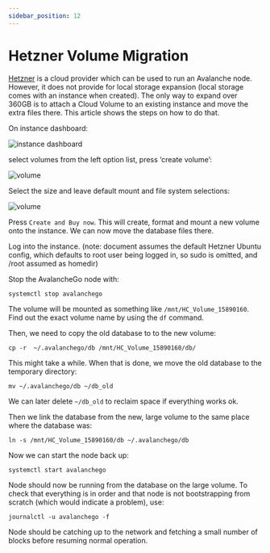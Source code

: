 ```yaml
---
sidebar_position: 12
---
```


# Hetzner Volume Migration

[Hetzner](https://www.hetzner.com/) is a cloud provider which can be used to run an Avalanche node. However, it does not provide for local storage expansion (local storage comes with an instance when created). The only way to expand over 360GB is to attach a Cloud Volume to an existing instance and move the extra files there. This article shows the steps on how to do that.


On instance dashboard:

![instance dashboard](/img/Hetzner-instance.png)

select volumes from the left option list, press ‘create volume’:

![volume](/img/Hetzner-volume.png)

Select the size and leave default mount and file system selections:

![volume](/img/Hetzner-create-volume.png)


Press `Create and Buy now`. This will create, format and mount a new volume onto the instance. We can now move the database files there.



Log into the instance.
(note: document assumes the default Hetzner Ubuntu config, which defaults to root user being logged in, so sudo is omitted, and /root assumed as homedir)

Stop the AvalancheGo node with:
```
systemctl stop avalanchego
```

The volume will be mounted as something like `/mnt/HC_Volume_15890160`. Find out the exact volume name by using the `df` command.

Then, we need to copy the old database to to the new volume:
```
cp -r  ~/.avalanchego/db /mnt/HC_Volume_15890160/db/
```

This might take a while. When that is done, we move the old database to the temporary directory:
```
mv ~/.avalanchego/db ~/db_old
```
We can later delete `~/db_old` to reclaim space if everything works ok.

Then we link the database from the new, large volume to the same place where the database was:
```
ln -s /mnt/HC_Volume_15890160/db ~/.avalanchego/db
```

Now we can start the node back up:
```
systemctl start avalanchego
```

Node should now be running from the database on the large volume. To check that everything is in order and that node is not bootstrapping from scratch (which would indicate a problem), use:
```
journalctl -u avalanchego -f
```

Node should be catching up to the network and fetching a small number of blocks before resuming normal operation.

